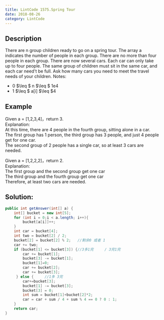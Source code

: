 ```yaml
---
title: LintCode 1575.Spring Tour
date: 2018-08-26
category: LintCode
---
```

## Description
There are n group children ready to go on a spring tour. The array a indicates the number of people in each group. There are no more than four people in each group. There are now several cars. Each car can only take up to four people. The same group of children must sit in the same car, and each car need't be full. Ask how many cars you need to meet the travel needs of your children.
Notes:
- 0 $\leq $ n $\leq $ 1e4  
- 1 $\leq $ a[i] $\leq $4

## Example
Given a = [1,2,3,4]，return 3.  
Explanation:  
At this time, there are 4 people in the fourth group, sitting alone in a car.  
The first group has 1 person, the third group has 3 people, and just 4 people get for one car.  
The second group of 2 people has a single car, so at least 3 cars are needed.  

Given a = [1,2,2,2]，return 2.  
Explanation:  
The first group and the second group get one car  
The third group and the fourth group get one car  
Therefore, at least two cars are needed.  

## Solution:
```java
public int getAnswer(int[] a) {
    int[] bucket = new int[5];
    for (int i = 0;i < a.length; i++){
        bucket[a[i]]++;
    }
    int car = bucket[4];
    int two = bucket[2] / 2;
    bucket[2] = bucket[2] % 2;   //剩余0 或者 1
    car += two;
    if (bucket[1] <= bucket[3]) {//3多1完     / 3完1完
        car += bucket[1];
        bucket[3] -= bucket[1];
        bucket[1]=0;
        car += bucket[2];
        car += bucket[3];
     } else {     //1多 3完
        car+=bucket[3];
        bucket[1] -= bucket[3];
        bucket[3] = 0;
        int sum = bucket[1]+bucket[2]*2;
        car = car + sum / 4 + sum % 4 == 0 ? 0 : 1;
    }
    return car;
}
```
